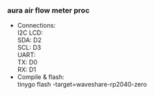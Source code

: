 ### aura air flow meter proc
- Connections:  
  I2C LCD:  
  SDA: D2  
  SCL: D3  
  UART:  
  TX: D0  
  RX: D1  
- Compile & flash:  
tinygo flash -target=waveshare-rp2040-zero

